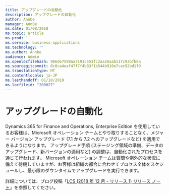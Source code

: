 ```yaml
---
title: アップグレードの自動化
description: アップグレードの自動化
author: Annbe
manager: AnnBe
ms.date: 01/08/2018
ms.topic: article
ms.prod: ''
ms.service: business-applications
ms.technology: ''
ms.author: Annbe
audience: Admin
ms.openlocfilehash: 966de7598aa3191c553fc2aa26aab117c93bfb8a
ms.sourcegitcommit: 0c8ca4eaf47f7f4b83f1b544b910e7cac92bd1f0
ms.translationtype: HT
ms.contentlocale: ja-JP
ms.lasthandoff: 01/10/2019
ms.locfileid: "200027"
---
```

#  <a name="upgrade-automation"></a>アップグレードの自動化

Dynamics 365 for Finance and Operations, Enterprise Edition を使用しているお客様は、Microsoft オペレーション チームとやり取りすることなく、メジャー バージョン アップグレード (7.1 から 7.2 へのアップグレードなど) を適用できるようになります。 アップグレード手順 (ステージング領域の準備、データのアップグレード、新バージョンの適用など) の調整は、自動化されたプロセスを通じて行われます。 Microsoft オペレーション チームは質問や例外的な状況に備えて待機していますが、お客様は組織の都合に合わせてプロセス全体をスケジュールし、最小限のダウンタイムでアップグレードを実行できます。

詳細については、ブログ投稿「[LCS (2018 年 12 月 - リリース 1) リリース ノート](https://blogs.msdn.microsoft.com/lcs/2018/12/11/lcs-december-2018-release-1-release-notes/)」を参照してください。 
